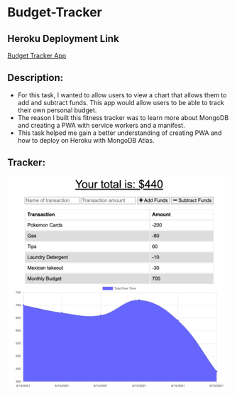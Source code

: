 # Budget-Tracker

## Heroku Deployment Link
  
  [Budget Tracker App](https://immense-springs-27873.herokuapp.com/)

## Description: 
- For this task, I wanted to allow users to view a chart that allows them to add and subtract funds. This app would allow users to be able to track their own personal budget. 
- The reason I built this fitness tracker was to learn more about MongoDB and creating a PWA with service workers and a manifest.  
- This task helped me gain a better understanding of creating PWA and how to deploy on Heroku with MongoDB Atlas.

## Tracker:
![tracker](./images/budget.png)
